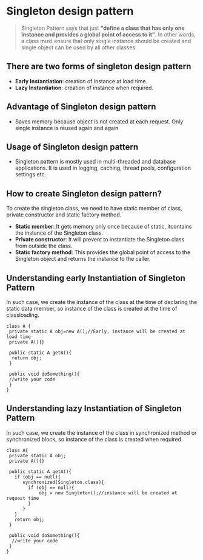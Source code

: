 
# Singleton design pattern

>Singleton Pattern says that just **"define a class that has only one instance and provides a global point of access to it"**.
>In other words, a class must ensure that only single instance should be created and single object can be used by all other classes.

## There are two forms of singleton design pattern
* **Early Instantiation**: creation of instance at load time.
* **Lazy Instantiation**: creation of instance when required.

## Advantage of Singleton design pattern
* Saves memory because object is not created at each request. Only single instance is reused again and again

## Usage of Singleton design pattern
* Singleton pattern is mostly used in multi-threaded and database applications. It is used in logging, caching, thread pools, configuration settings etc.

## How to create Singleton design pattern?
To create the singleton class, we need to have static member of class, private constructor and static factory method.
* **Static member**: It gets memory only once because of static, itcontains the instance of the Singleton class.
* **Private constructor**: It will prevent to instantiate the Singleton class from outside the class.
* **Static factory method**: This provides the global point of access to the Singleton object and returns the instance to the caller.

## Understanding early Instantiation of Singleton Pattern
In such case, we create the instance of the class at the time of declaring the static data member, so instance of the class is created at the time of classloading.

    class A {
     private static A obj=new A();//Early, instance will be created at load time
     private A(){}

     public static A getA(){
      return obj;
     }

     public void doSomething(){
     //write your code
     }
    }

## Understanding lazy Instantiation of Singleton Pattern
In such case, we create the instance of the class in synchronized method or synchronized block, so instance of the class is created when required.

    class A{
     private static A obj;
     private A(){}

     public static A getA(){
       if (obj == null){
          synchronized(Singleton.class){
            if (obj == null){
                obj = new Singleton();//instance will be created at request time
            }
          }
       }
       return obj;
     }

     public void doSomething(){
      //write your code
     }
    }
